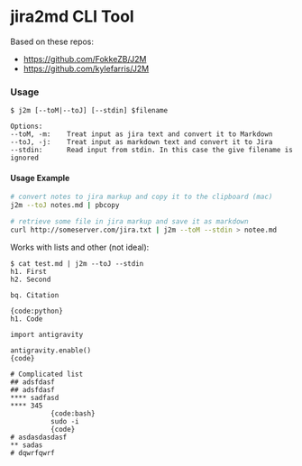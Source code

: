 # jira2md CLI Tool

Based on these repos:
* https://github.com/FokkeZB/J2M
* https://github.com/kylefarris/J2M

### Usage
```
$ j2m [--toM|--toJ] [--stdin] $filename 

Options: 
--toM, -m:    Treat input as jira text and convert it to Markdown 
--toJ, -j:    Treat input as markdown text and convert it to Jira 
--stdin:      Read input from stdin. In this case the give filename is ignored 
```

#### Usage Example
```bash
# convert notes to jira markup and copy it to the clipboard (mac)
j2m --toJ notes.md | pbcopy

# retrieve some file in jira markup and save it as markdown
curl http://someserver.com/jira.txt | j2m --toM --stdin > notee.md
```

Works with lists and other (not ideal):
```
$ cat test.md | j2m --toJ --stdin
h1. First
h2. Second

bq. Citation

{code:python}
h1. Code

import antigravity

antigravity.enable()
{code}

# Complicated list
## adsfdasf
## adsfdasf
**** sadfasd
**** 345
          {code:bash}
          sudo -i
          {code}
# asdasdasdasf
** sadas
# dqwrfqwrf
```
